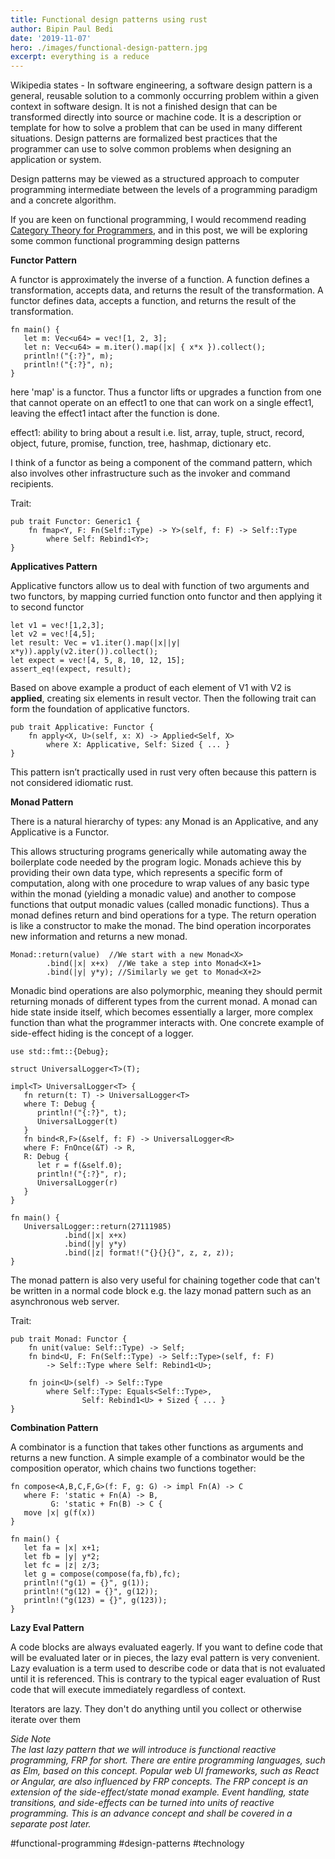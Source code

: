 ```yaml
---
title: Functional design patterns using rust
author: Bipin Paul Bedi
date: '2019-11-07'
hero: ./images/functional-design-pattern.jpg
excerpt: everything is a reduce
---
```


Wikipedia states - In software engineering, a software design pattern is a general, reusable solution to a commonly occurring problem within a given context in software design. It is not a finished design that can be transformed directly into source or machine code. It is a description or template for how to solve a problem that can be used in many different situations. Design patterns are formalized best practices that the programmer can use to solve common problems when designing an application or system.

Design patterns may be viewed as a structured approach to computer programming intermediate between the levels of a programming paradigm and a concrete algorithm.

If you are keen on functional programming, I would recommend reading [Category Theory for Programmers](https://github.com/hmemcpy/milewski-ctfp-pdf/), and in this post, we will be exploring some common functional programming design patterns

**Functor Pattern**

A functor is approximately the inverse of a function. A function defines a transformation, accepts data, and returns the result of the transformation. A functor defines data, accepts a function, and returns the result of the transformation.

```text
fn main() {
   let m: Vec<u64> = vec![1, 2, 3];
   let n: Vec<u64> = m.iter().map(|x| { x*x }).collect();
   println!("{:?}", m);
   println!("{:?}", n);
}
```

here 'map' is a functor. Thus a functor lifts or upgrades a function from one that cannot operate on an effect1 to one that can work on a single effect1, leaving the effect1 intact after the function is done.

effect1: ability to bring about a result i.e. list, array, tuple, struct, record, object, future, promise, function, tree, hashmap, dictionary etc.

I think of a functor as being a component of the command pattern, which also involves other infrastructure such as the invoker and command recipients.

Trait:

```text
pub trait Functor: Generic1 {
    fn fmap<Y, F: Fn(Self::Type) -> Y>(self, f: F) -> Self::Type 
        where Self: Rebind1<Y>;
}
```

**Applicatives Pattern**

Applicative functors allow us to deal with function of two arguments and two functors, by mapping curried function onto functor and then applying it to second functor

```text
let v1 = vec![1,2,3]; 
let v2 = vec![4,5]; 
let result: Vec = v1.iter().map(|x||y| x*y)).apply(v2.iter()).collect(); 
let expect = vec![4, 5, 8, 10, 12, 15]; 
assert_eq!(expect, result);
```

Based on above example a product of each element of V1 with V2 is **applied**, creating six elements in result vector. Then the following trait can form the foundation of applicative functors.

```text
pub trait Applicative: Functor {
    fn apply<X, U>(self, x: X) -> Applied<Self, X> 
        where X: Applicative, Self: Sized { ... }
}
```

This pattern isn’t practically used in rust very often because this pattern is not considered idiomatic rust.

**Monad Pattern**

There is a natural hierarchy of types: any Monad is an Applicative, and any Applicative is a Functor.

This allows structuring programs generically while automating away the boilerplate code needed by the program logic. Monads achieve this by providing their own data type, which represents a specific form of computation, along with one procedure to wrap values of any basic type within the monad \(yielding a monadic value\) and another to compose functions that output monadic values \(called monadic functions\). Thus a monad defines return and bind operations for a type. The return operation is like a constructor to make the monad. The bind operation incorporates new information and returns a new monad.

```text
Monad::return(value)  //We start with a new Monad<X>
        .bind(|x| x+x)  //We take a step into Monad<X+1>
        .bind(|y| y*y); //Similarly we get to Monad<X+2>
```

Monadic bind operations are also polymorphic, meaning they should permit returning monads of different types from the current monad. A monad can hide state inside itself, which becomes essentially a larger, more complex function than what the programmer interacts with. One concrete example of side-effect hiding is the concept of a logger.

```text
use std::fmt::{Debug};

struct UniversalLogger<T>(T);

impl<T> UniversalLogger<T> {
   fn return(t: T) -> UniversalLogger<T>
   where T: Debug {
      println!("{:?}", t);
      UniversalLogger(t)
   }
   fn bind<R,F>(&self, f: F) -> UniversalLogger<R>
   where F: FnOnce(&T) -> R,
   R: Debug {
      let r = f(&self.0);
      println!("{:?}", r);
      UniversalLogger(r)
   }
}

fn main() {
   UniversalLogger::return(27111985)
            .bind(|x| x+x)
            .bind(|y| y*y)
            .bind(|z| format!("{}{}{}", z, z, z));
}
```

The monad pattern is also very useful for chaining together code that can't be written in a normal code block e.g. the lazy monad pattern such as an asynchronous web server.

Trait:

```text
pub trait Monad: Functor {
    fn unit(value: Self::Type) -> Self;
    fn bind<U, F: Fn(Self::Type) -> Self::Type>(self, f: F) 
        -> Self::Type where Self: Rebind1<U>;

    fn join<U>(self) -> Self::Type 
        where Self::Type: Equals<Self::Type>, 
                Self: Rebind1<U> + Sized { ... }
}
```

**Combination Pattern**

A combinator is a function that takes other functions as arguments and returns a new function. A simple example of a combinator would be the composition operator, which chains two functions together:

```text
fn compose<A,B,C,F,G>(f: F, g: G) -> impl Fn(A) -> C
   where F: 'static + Fn(A) -> B,
         G: 'static + Fn(B) -> C {
   move |x| g(f(x))
}

fn main() {
   let fa = |x| x+1;
   let fb = |y| y*2;
   let fc = |z| z/3;
   let g = compose(compose(fa,fb),fc);
   println!("g(1) = {}", g(1));
   println!("g(12) = {}", g(12));
   println!("g(123) = {}", g(123));
}
```

**Lazy Eval Pattern**

A code blocks are always evaluated eagerly. If you want to define code that will be evaluated later or in pieces, the lazy eval pattern is very convenient. Lazy evaluation is a term used to describe code or data that is not evaluated until it is referenced. This is contrary to the typical eager evaluation of Rust code that will execute immediately regardless of context.

Iterators are lazy. They don't do anything until you collect or otherwise iterate over them

_Side Note_  
_The last lazy pattern that we will introduce is functional reactive programming, FRP for short. There are entire programming languages, such as Elm, based on this concept. Popular web UI frameworks, such as React or Angular, are also influenced by FRP concepts._ _The FRP concept is an extension of the side-effect/state monad example. Event handling, state transitions, and side-effects can be turned into units of reactive programming. This is an advance concept and shall be covered in a separate post later._

\#functional-programming \#design-patterns \#technology